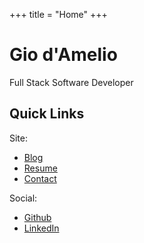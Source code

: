 +++
title = "Home"
+++

# Gio d'Amelio

Full Stack Software Developer

## Quick Links

Site:

 - [Blog](/blog/)
 - [Resume](/resume/)
 - [Contact](/contact/)

Social:

  - [Github](https://github.com/giodamelio/)
  - [LinkedIn](https://www.linkedin.com/in/giodamelio/)